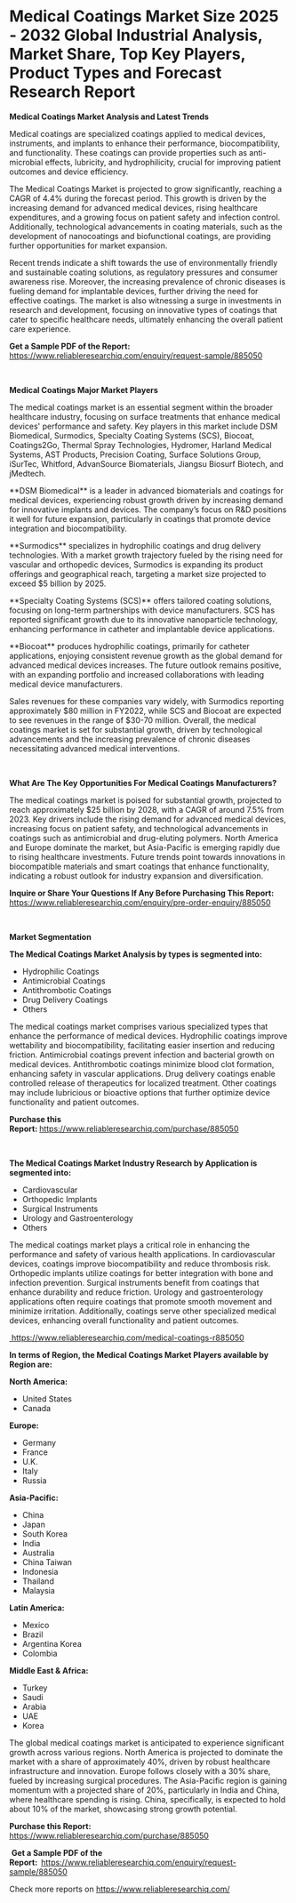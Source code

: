 <p><h1>Medical Coatings Market Size 2025 - 2032 Global Industrial Analysis, Market Share, Top Key Players, Product Types and Forecast Research Report</h1></p><p><strong>Medical Coatings Market Analysis and Latest Trends</strong></p>
<p><p>Medical coatings are specialized coatings applied to medical devices, instruments, and implants to enhance their performance, biocompatibility, and functionality. These coatings can provide properties such as anti-microbial effects, lubricity, and hydrophilicity, crucial for improving patient outcomes and device efficiency. </p><p>The Medical Coatings Market is projected to grow significantly, reaching a CAGR of 4.4% during the forecast period. This growth is driven by the increasing demand for advanced medical devices, rising healthcare expenditures, and a growing focus on patient safety and infection control. Additionally, technological advancements in coating materials, such as the development of nanocoatings and biofunctional coatings, are providing further opportunities for market expansion.</p><p>Recent trends indicate a shift towards the use of environmentally friendly and sustainable coating solutions, as regulatory pressures and consumer awareness rise. Moreover, the increasing prevalence of chronic diseases is fueling demand for implantable devices, further driving the need for effective coatings. The market is also witnessing a surge in investments in research and development, focusing on innovative types of coatings that cater to specific healthcare needs, ultimately enhancing the overall patient care experience.</p></p>
<p><strong>Get a Sample PDF of the Report:&nbsp;</strong> <a href="https://www.reliableresearchiq.com/enquiry/request-sample/885050?utm_campaign=2285&utm_medium=2&utm_source=Github&utm_content=ia&utm_term=04032025&utm_id=medical-coatings">https://www.reliableresearchiq.com/enquiry/request-sample/885050</a></p>
<p>&nbsp;</p>
<p><strong>Medical Coatings Major Market Players</strong></p>
<p><p>The medical coatings market is an essential segment within the broader healthcare industry, focusing on surface treatments that enhance medical devices' performance and safety. Key players in this market include DSM Biomedical, Surmodics, Specialty Coating Systems (SCS), Biocoat, Coatings2Go, Thermal Spray Technologies, Hydromer, Harland Medical Systems, AST Products, Precision Coating, Surface Solutions Group, iSurTec, Whitford, AdvanSource Biomaterials, Jiangsu Biosurf Biotech, and jMedtech.</p><p>**DSM Biomedical** is a leader in advanced biomaterials and coatings for medical devices, experiencing robust growth driven by increasing demand for innovative implants and devices. The company’s focus on R&D positions it well for future expansion, particularly in coatings that promote device integration and biocompatibility.</p><p>**Surmodics** specializes in hydrophilic coatings and drug delivery technologies. With a market growth trajectory fueled by the rising need for vascular and orthopedic devices, Surmodics is expanding its product offerings and geographical reach, targeting a market size projected to exceed $5 billion by 2025.</p><p>**Specialty Coating Systems (SCS)** offers tailored coating solutions, focusing on long-term partnerships with device manufacturers. SCS has reported significant growth due to its innovative nanoparticle technology, enhancing performance in catheter and implantable device applications.</p><p>**Biocoat** produces hydrophilic coatings, primarily for catheter applications, enjoying consistent revenue growth as the global demand for advanced medical devices increases. The future outlook remains positive, with an expanding portfolio and increased collaborations with leading medical device manufacturers.</p><p>Sales revenues for these companies vary widely, with Surmodics reporting approximately $80 million in FY2022, while SCS and Biocoat are expected to see revenues in the range of $30-70 million. Overall, the medical coatings market is set for substantial growth, driven by technological advancements and the increasing prevalence of chronic diseases necessitating advanced medical interventions.</p></p>
<p>&nbsp;</p>
<p><strong>What Are The Key Opportunities For Medical Coatings Manufacturers?</strong></p>
<p><p>The medical coatings market is poised for substantial growth, projected to reach approximately $25 billion by 2028, with a CAGR of around 7.5% from 2023. Key drivers include the rising demand for advanced medical devices, increasing focus on patient safety, and technological advancements in coatings such as antimicrobial and drug-eluting polymers. North America and Europe dominate the market, but Asia-Pacific is emerging rapidly due to rising healthcare investments. Future trends point towards innovations in biocompatible materials and smart coatings that enhance functionality, indicating a robust outlook for industry expansion and diversification.</p></p>
<p><strong>Inquire or Share Your Questions If Any Before Purchasing This Report:</strong> <a href="https://www.reliableresearchiq.com/enquiry/pre-order-enquiry/885050?utm_campaign=2285&utm_medium=2&utm_source=Github&utm_content=ia&utm_term=04032025&utm_id=medical-coatings">https://www.reliableresearchiq.com/enquiry/pre-order-enquiry/885050</a></p>
<p>&nbsp;</p>
<p><strong>Market Segmentation</strong></p>
<p><strong>The Medical Coatings Market Analysis by types is segmented into:</strong></p>
<p><ul><li>Hydrophilic Coatings</li><li>Antimicrobial Coatings</li><li>Antithrombotic Coatings</li><li>Drug Delivery Coatings</li><li>Others</li></ul></p>
<p><p>The medical coatings market comprises various specialized types that enhance the performance of medical devices. Hydrophilic coatings improve wettability and biocompatibility, facilitating easier insertion and reducing friction. Antimicrobial coatings prevent infection and bacterial growth on medical devices. Antithrombotic coatings minimize blood clot formation, enhancing safety in vascular applications. Drug delivery coatings enable controlled release of therapeutics for localized treatment. Other coatings may include lubricious or bioactive options that further optimize device functionality and patient outcomes.</p></p>
<p><strong>Purchase this Report:&nbsp;</strong><a href="https://www.reliableresearchiq.com/purchase/885050?utm_campaign=2285&utm_medium=2&utm_source=Github&utm_content=ia&utm_term=04032025&utm_id=medical-coatings">https://www.reliableresearchiq.com/purchase/885050</a></p>
<p>&nbsp;</p>
<p><strong>The Medical Coatings Market Industry Research by Application is segmented into:</strong></p>
<p><ul><li>Cardiovascular</li><li>Orthopedic Implants</li><li>Surgical Instruments</li><li>Urology and Gastroenterology</li><li>Others</li></ul></p>
<p><p>The medical coatings market plays a critical role in enhancing the performance and safety of various health applications. In cardiovascular devices, coatings improve biocompatibility and reduce thrombosis risk. Orthopedic implants utilize coatings for better integration with bone and infection prevention. Surgical instruments benefit from coatings that enhance durability and reduce friction. Urology and gastroenterology applications often require coatings that promote smooth movement and minimize irritation. Additionally, coatings serve other specialized medical devices, enhancing overall functionality and patient outcomes.</p></p>
<p><a href="https://www.reliableresearchiq.com/medical-coatings-r885050?utm_campaign=2285&utm_medium=2&utm_source=Github&utm_content=ia&utm_term=04032025&utm_id=medical-coatings">&nbsp;https://www.reliableresearchiq.com/medical-coatings-r885050</a></p>
<p><strong>In terms of Region, the Medical Coatings Market Players available by Region are:</strong></p>
<p>
    <p> <strong> North America: </strong>
        <ul>
            <li>United States</li>
            <li>Canada</li>
        </ul>
        </p> 
    <p> <strong> Europe: </strong>
        <ul>
            <li>Germany</li>
            <li>France</li>
            <li>U.K.</li>
            <li>Italy</li>
            <li>Russia</li>
        </ul>
        </p> 
    <p> <strong> Asia-Pacific: </strong>
        <ul>
            <li>China</li>
            <li>Japan</li>
            <li>South Korea</li>
            <li>India</li>
            <li>Australia</li>
            <li>China Taiwan</li>
            <li>Indonesia</li>
            <li>Thailand</li>
            <li>Malaysia</li>
        </ul>
        </p> 
    <p> <strong> Latin America: </strong>
        <ul>
            <li>Mexico</li>
            <li>Brazil</li>
            <li>Argentina Korea</li>
            <li>Colombia</li>
        </ul>
        </p> 
    <p> <strong> Middle East & Africa: </strong>
        <ul>
            <li>Turkey</li>
            <li>Saudi</li>
            <li>Arabia</li>
            <li>UAE</li>
            <li>Korea</li>
        </ul>
    </p>
    </p>
<p><p>The global medical coatings market is anticipated to experience significant growth across various regions. North America is projected to dominate the market with a share of approximately 40%, driven by robust healthcare infrastructure and innovation. Europe follows closely with a 30% share, fueled by increasing surgical procedures. The Asia-Pacific region is gaining momentum with a projected share of 20%, particularly in India and China, where healthcare spending is rising. China, specifically, is expected to hold about 10% of the market, showcasing strong growth potential.</p></p>
<p><strong>Purchase this Report: </strong><a href="https://www.reliableresearchiq.com/purchase/885050?utm_campaign=2285&utm_medium=2&utm_source=Github&utm_content=ia&utm_term=04032025&utm_id=medical-coatings">https://www.reliableresearchiq.com/purchase/885050</a></p>
<p>&nbsp;<strong>Get a Sample PDF of the Report:&nbsp;&nbsp;</strong><a href="https://www.reliableresearchiq.com/enquiry/request-sample/885050?utm_campaign=2285&utm_medium=2&utm_source=Github&utm_content=ia&utm_term=04032025&utm_id=medical-coatings">https://www.reliableresearchiq.com/enquiry/request-sample/885050</a></p>
<p><strong></strong></p>
<p>Check more reports on <a href="https://www.reliableresearchiq.com/?utm_campaign=2285&utm_medium=2&utm_source=Github&utm_content=ia&utm_term=04032025&utm_id=medical-coatings">https://www.reliableresearchiq.com/</a></p>